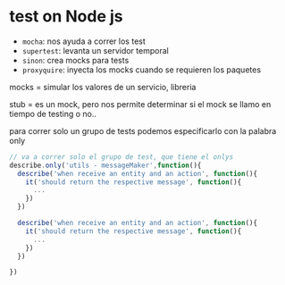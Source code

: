 # test on Node js

- `mocha`: nos ayuda a correr los test
- `supertest`: levanta un servidor temporal
- `sinon`: crea mocks para tests
- `proxyquire`: inyecta los mocks cuando se requieren los paquetes

mocks = simular los valores de un servicio, libreria

stub = es un mock, pero nos permite determinar si el mock se llamo en tiempo de testing o no.. 

para correr solo un grupo de tests podemos especificarlo con la palabra only

```js
// va a correr solo el grupo de test, que tiene el onlys
describe.only('utils - messageMaker',function(){
  describe('when receive an entity and an action', function(){
    it('should return the respective message', function(){
      ...
    })
  })

  describe('when receive an entity and an action', function(){
    it('should return the respective message', function(){
      ...
    })
  })

})
```